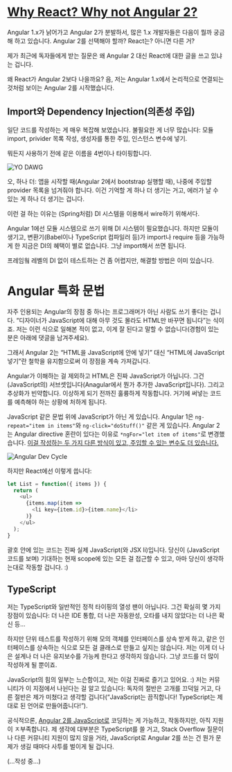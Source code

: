 # [Why React? Why not Angular 2?](https://daveceddia.com/why-react-why-not-angular2/)

Angular 1.x가 낡어가고 Angular 2가 분발하서, 많은 1.x 개발자들은 다음이 뭘까 궁금해 하고 있습니다. Angular 2를 선택해야 할까? React는? 아니면 다른 거?

제가 최근에 독자들에게 받는 질문은 왜 Angular 2 대신 React에 대한 글을 쓰고 있냐는 겁니다.

왜 React가 Angular 2보다 나을까요? 음, 저는 Angular 1.x에서 논리적으로 연결되는 것처럼 보이는 Angular 2를 시작했습니다.

## Import와 Dependency Injection(의존성 주입)

일단 코드를 작성하는 게 매우 복잡해 보였습니다. 불필요한 게 너무 많습니다: 모듈 import, privider 목록 작성, 생성자를 통한 주입, 인스턴스 변수에 넣기.

뭐든지 사용하기 전에 같은 이름을 4번이나 타이핑합니다.

![YO DAWG](https://daveceddia.com/images/yo-dawg-imports.jpg)

오, 하나 더: 앱을 시작할 때(Angular 2에서 bootstrap 실행할 때), 나중에 주입할 provider 목록을 넘겨줘야 합니다. 이건 기억할 게 하나 더 생기는 거고, 에러가 날 수 있는 게 하나 더 생기는 겁니다.

이런 걸 하는 이유는 (Spring처럼) DI 시스템을 이용해서 wire하기 위해서다.

Angular 1에선 모듈 시스템으로 쓰기 위해 DI 시스템이 필요했습니다. 하지만 모듈이 생기고, 변환기(Babel이나 TypeScript 컴파일러 등)가 import나 require 등을 가능하게 한 지금은 DI의 혜택이 별로 없습니다. 그냥 import해서 쓰면 됩니다.

프레임웤 레벨의 DI 없이 테스트하는 건 좀 어렵지만, 해결할 방법은 이미 있습니다.

# Angular 특화 문법

자주 인용되는 Angular의 장점 중 하나는 프로그래머가 아닌 사람도 쓰기 좋다는 겁니다. “디자이너가 JavaScript에 대해 아무 것도 몰라도 HTML만 바꾸면 됩니다”는 식이죠. 저는 이런 식으로 일해본 적이 없고, 이게 잘 된다고 말할 수 없습니다(경험이 있는 분은 아래에 댓글을 남겨주세요).

그래서 Angular 2는 “HTML을 JavaScript에 안에 넣기” 대신 “HTML에 JavaScript 넣기”란 철학을 유지함으로써 이 장점을 계속 가져갑니다.

Angular가 이해하는 걸 제외하고 HTML은 진짜 JavaScript가 아닙니다. 그건 (JavaScript의) 서브셋입니다(Anagular에서 뭔가 추가한 JavaScript입니다). 그리고 추상화가 빈약합니다. 이상하게 되기 전까진 훌륭하게 작동합니다. 거기에 써넣는 코드를 예측해야 하는 상황에 처하게 됩니다.

JavaScript 같은 문법 위에 JavaScript가 아닌 게 있습니다. Angular 1은 `ng-repeat="item in items"`와 `ng-click="doStuff()"` 같은 게 있습니다. Angular 2는 Angular directive 혼란이 있다는 이유로 `*ngFor="let item of items"`로 변경했습니다. [이걸 작성하는 두 가지 다른 방식이 있고, 주입할 수 있는 변수도 더 있습니다.](https://angular.io/docs/ts/latest/api/common/NgFor-directive.html)

![Angular Dev Cycle](https://daveceddia.com/images/angular_dev_cycle@2x.png)

하지만 React에선 이렇게 씁니다:

```javascript
let List = function({ items }) {
  return (
    <ul>
      {items.map(item =>
        <li key={item.id}>{item.name}</li>
      )}
    </ul>
  );
}
```

괄호 안에 있는 코드는 진짜 실제 JavaScript(와 JSX li)입니다. 당신이 (JavaScript 코드를 보며) 기대하는 현재 scope에 있는 모든 걸 접근할 수 있고, 아마 당신이 생각하는대로 작동할 겁니다. :)

## TypeScript

저는 TypeScript와 일반적인 정적 타이핑의 열성 팬이 아닙니다. 그건 확실히 몇 가지 장점이 있습니다: 더 나은 IDE 통합, 더 나은 자동완성, 오타를 내지 않았다는 더 나은 확신 등...

하지만 단위 테스트를 작성하기 위해 모의 객체를 인터페이스를 상속 받게 하고, 같은 인터페이스를 상속하는 식으로 모든 걸 클래스로 만들고 싶지는 않습니다. 저는 이게 더 나은 설계나 더 나은 유지보수를 가능케 한다고 생각하지 않습니다. 그냥 코드를 더 많이 작성하게 될 뿐이죠.

JavaScript의 힘의 일부는 느슨함이고, 저는 이걸 진짜로 즐기고 있어요. :) 저는 커뮤니티가 이 지점에서 나뉜다는 걸 알고 있습니다: 독자의 절반은 고개를 끄덕일 거고, 다른 절반은 제가 미쳤다고 생각할 겁니다(“JavaScript는 끔직합니다! TypeScript는 제대로 된 언어로 만들어줍니다!”).

공식적으론, [Angular 2를 JavaScript로](https://daveceddia.com/angular-2-in-plain-js) 코딩하는 게 가능하고, 작동하지만, 아직 지원이 ㅈ부족합니다. 제 생각에 대부분은 TypeScript를 쓸 거고, Stack Overflow 질문이나 다른 커뮤니티 지원이 많지 않을 거라, JavaScript로 Angular 2를 쓰는 건 뭔가 문제가 생길 때마다 사투를 벌이게 될 겁니다.




(...작성 중...)

